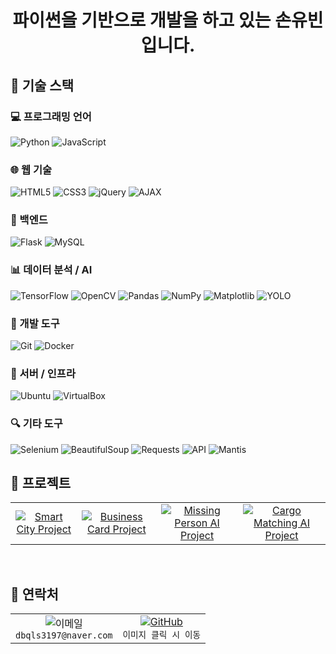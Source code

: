 # <div align="center">파이썬을 기반으로 개발을 하고 있는 손유빈입니다.</div>


## 🌿 기술 스택

### 💻 프로그래밍 언어
![Python](https://img.shields.io/badge/-Python-3776AB?style=flat&logo=Python&logoColor=white)
![JavaScript](https://img.shields.io/badge/-JavaScript-F7DF1E?style=flat&logo=JavaScript&logoColor=black)

### 🌐 웹 기술
![HTML5](https://img.shields.io/badge/-HTML5-E34F26?style=flat&logo=HTML5&logoColor=white)
![CSS3](https://img.shields.io/badge/-CSS3-1572B6?style=flat&logo=CSS3&logoColor=white)
![jQuery](https://img.shields.io/badge/-jQuery-0769AD?style=flat&logo=jquery&logoColor=white)
![AJAX](https://img.shields.io/badge/-AJAX-005571?style=flat&logo=javascript&logoColor=white)

### 🧩 백엔드
![Flask](https://img.shields.io/badge/-Flask-000000?style=flat&logo=Flask)
![MySQL](https://img.shields.io/badge/-MySQL-4479A1?style=flat&logo=MySQL&logoColor=white)

### 📊 데이터 분석 / AI
![TensorFlow](https://img.shields.io/badge/-TensorFlow-FF6F00?style=flat&logo=TensorFlow&logoColor=white)
![OpenCV](https://img.shields.io/badge/-OpenCV-5C3EE8?style=flat&logo=OpenCV&logoColor=white)
![Pandas](https://img.shields.io/badge/-Pandas-150458?style=flat&logo=pandas)
![NumPy](https://img.shields.io/badge/-NumPy-013243?style=flat&logo=numpy)
![Matplotlib](https://img.shields.io/badge/-Matplotlib-11557C?style=flat&logo=python&logoColor=white)
![YOLO](https://img.shields.io/badge/-YOLO-black?style=flat&logo=opencv&logoColor=white)

### 🔧 개발 도구
![Git](https://img.shields.io/badge/-Git-F05032?style=flat&logo=git&logoColor=white)
![Docker](https://img.shields.io/badge/-Docker-2496ED?style=flat&logo=Docker&logoColor=white)

### 💾 서버 / 인프라
![Ubuntu](https://img.shields.io/badge/-Ubuntu-E95420?style=flat&logo=Ubuntu&logoColor=white)
![VirtualBox](https://img.shields.io/badge/-VirtualBox-183A61?style=flat&logo=virtualbox&logoColor=white)

### 🔍 기타 도구
![Selenium](https://img.shields.io/badge/-Selenium-43B02A?style=flat&logo=firefox&logoColor=white)
![BeautifulSoup](https://img.shields.io/badge/-BeautifulSoup-4B8BBE?style=flat&logo=python&logoColor=white)
![Requests](https://img.shields.io/badge/-Requests-2D8CFF?style=flat&logo=python&logoColor=white)
![API](https://img.shields.io/badge/-API-FFB300?style=flat&logo=fastapi&logoColor=white)
![Mantis](https://img.shields.io/badge/-Mantis-E87C09?style=flat&logo=bugatti&logoColor=white)
<br>

## 🎋 프로젝트

<div align="center">
  <table>
    <tr>
      <td align="center">
        <a href="https://github.com/dbqls3197/smart_city">
          <img src="https://img.shields.io/badge/Smart_City-2E8B57?style=for-the-badge&logo=github&logoColor=white" alt="Smart City Project"/>
        </a>
      </td>
      <td align="center">
        <a href="https://github.com/dbqls3197/individual_project">
          <img src="https://img.shields.io/badge/Business_Card-2E8B57?style=for-the-badge&logo=github&logoColor=white" alt="Business Card Project"/>
        </a>
      </td>
      <td align="center">
        <a href="https://github.com/ANGIBU/songil">
          <img src="https://img.shields.io/badge/Missing_Person_AI-2E8B57?style=for-the-badge&logo=github&logoColor=white" alt="Missing Person AI Project"/>
        </a>
      </td>
      <td align="center">
        <a href="https://github.com/dbqls3197/Cargo_AI">
          <img src="https://img.shields.io/badge/Cargo_Matching_AI-2E8B57?style=for-the-badge&logo=github&logoColor=white" alt="Cargo Matching AI Project"/>
        </a>
      </td>
    </tr>
  </table>
</div>

<br>


## 🌱 연락처

<div align="center">
  <table>
    <tr>
      <td align="center">
        <img src="https://img.shields.io/badge/Naver-03C75A?style=for-the-badge&logo=naver&logoColor=white" alt="이메일"/>
        <br>
        <code>dbqls3197@naver.com</code>
      </td>
      <td align="center">
        <a href="https://github.com/dbqls3197">
          <img src="https://img.shields.io/badge/GitHub-100000?style=for-the-badge&logo=github&logoColor=white" alt="GitHub"/>
          <br>
        </a>
        <code>이미지 클릭 시 이동</code>
      </td>
    </tr>
  </table>
</div>
